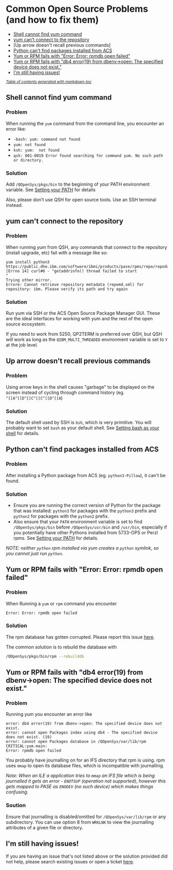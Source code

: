 # Common Open Source Problems (and how to fix them)
  * [Shell cannot find yum command](#shell-cannot-find-yum-command)
  * [yum can't connect to the repository](#yum-can-t-connect-to-the-repository)
  * [Up arrow doesn't recall previous commands]
  * [Python can't find packages installed from ACS](#python-can-t-find-packages-installed-from-acs)
  * [Yum or RPM fails with "Error: Error: rpmdb open failed"](#yum-or-rpm-fails-with--error--error--rpmdb-open-failed-)
  * [Yum or RPM fails with "db4 error(19) from dbenv->open: The specified device does not exist."](#yum-or-rpm-fails-with--db4-error-19--from-dbenv--open--the-specified-device-does-not-exist-)
  * [I'm still having issues!](#i-m-still-having-issues-)

<small><i><a href='http://ecotrust-canada.github.io/markdown-toc/'>Table of contents generated with markdown-toc</a></i></small>

## Shell cannot find yum command

### Problem

When running the `yum` command from the command line, you encounter an error like:

- `-bash: yum: command not found`
- `yum: not found`
- `ksh: yum:  not found`
- `qsh: 001-0019 Error found searching for command yum. No such path or directory.`

### Solution

Add `/QOpenSys/pkgs/bin` to the beginning of your PATH environment variable. See [Setting your PATH](SETTING_PATH.md) for details

Also, please don't use QSH for open source tools. Use an SSH terminal instead.

## yum can't connect to the repository

### Problem

When running yum from QSH, any commands that connect to the repository (install upgrade, etc) fail with a message like so:

```
yum install python3
https://public.dhe.ibm.com/software/ibmi/products/pase/rpms/repo/repodata/repomd.xml: [Errno 14] curl#6 - "getaddrinfo() thread failed to start
"
Trying other mirror.
Errore: Cannot retrieve repository metadata (repomd.xml) for repository: ibm. Please verify its path and try again
```

### Solution

Run yum via SSH or the ACS Open Source Package Manager GUI. These are the ideal interfaces for working with yum and the rest of the open source ecosystem.

If you need to work from 5250, QP2TERM is preferred over QSH, but QSH _will_ work as long as the `QIBM_MULTI_THREADED` environment variable is set to `Y` at the job level.

## Up arrow doesn't recall previous commands

### Problem

Using arrow keys in the shell causes "garbage" to be displayed on the screen instead of cycling through command history (eg. `^[[A^[[D^[[C^[[C^[[D^[[A`)

### Solution

The default shell used by SSH is `bsh`, which is very primitive. You will probably want to set `bash` as your default shell. See [Setting bash as your shell](SETTING_BASH.md) for details.

## Python can't find packages installed from ACS

### Problem

After installing a Python package from ACS (eg. `python3-Pillow`), it can't be found.

### Solution

- Ensure you are running the correct version of Python for the package that was installed: `python3` for packages with the `python3` prefix and `python2` for packages with the `python2` prefix. 
- Also ensure that your `PATH` environment variable is set to find `/QOpenSys/pkgs/bin` before `/QOpenSys/usr/bin` and `/usr/bin`, especially if you potentially have other Pythons installed from 5733-OPS or Perzl rpms. See [Setting your PATH](SETTING_PATH.md) for details.

*NOTE: neither `python` rpm installed via yum creates a `python` symlink, so you cannot just run `python`.*


## Yum or RPM fails with "Error: Error: rpmdb open failed"

### Problem

When Running a `yum` or `rpm` command you encounter

```text
Error: Error: rpmdb open failed
```

### Solution

The rpm database has gotten corrupted. Please report this issue [here](http://ibm.biz/ibmi-rpm-issue-tracker).

The common solution is to rebuild the database with

```sh
/QOpenSys/pkgs/bin/rpm --rebuilddb
```

## Yum or RPM fails with "db4 error(19) from dbenv->open: The specified device does not exist."


### Problem

Running yum you encounter an error like

```text
error: db4 error(19) from dbenv->open: The specified device does not exist.
error: cannot open Packages index using db4 - The specified device does not exist. (19)
error: cannot open Packages database in /QOpenSys/var/lib/rpm
CRITICAL:yum.main:
Error: rpmdb open failed 
```

You probably have journalling on for an IFS directory that rpm is using. rpm uses `mmap` to open its database files, which is incompatible with journalling.

*Note: When an ILE a application tries to `mmap` an IFS file which is being journalled it gets an error - `ENOTSUP` (operation not supported), however this gets mapped to PASE as `ENODEV` (no such device) which makes things confusing.*

### Soution

Ensure that journalling is disabled/omitted for `/QOpenSys/var/lib/rpm` or any subdirectory. You can use option 8 from `WRKLNK` to view the journalling attributes of a given file or directory.

## I'm still having issues!

If you are having an issue that's not listed above or the solution provided did not help, please search existing issues or open a ticket [here](https://github.com/IBM/ibmi-oss-docs/issues).
